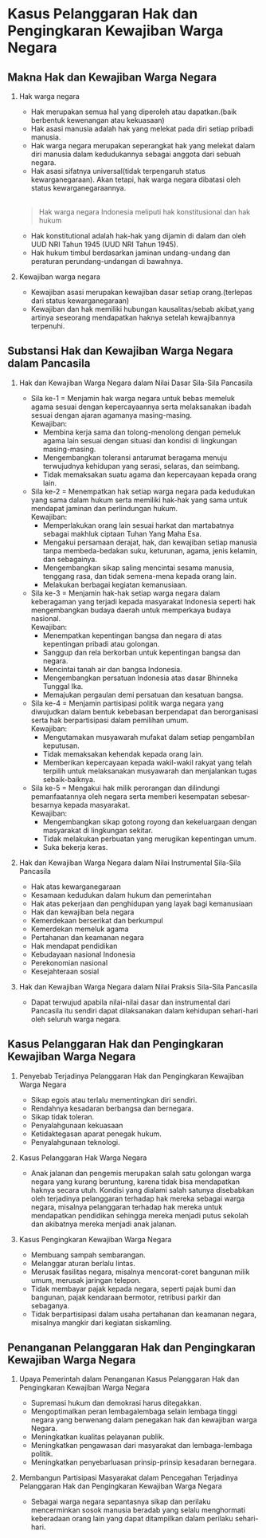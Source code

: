 # Kasus Pelanggaran Hak dan Pengingkaran Kewajiban Warga Negara
## Makna Hak dan Kewajiban Warga Negara
1. Hak warga negara
   - Hak merupakan semua hal yang diperoleh atau dapatkan.(baik berbentuk kewenangan atau kekuasaan)
   - Hak asasi manusia adalah hak yang melekat pada diri setiap pribadi manusia.
   - Hak warga negara merupakan seperangkat hak yang melekat dalam diri manusia dalam kedudukannya sebagai anggota dari sebuah negara.
   - Hak asasi sifatnya universal(tidak terpengaruh status kewarganegaraan). Akan tetapi, hak warga negara dibatasi oleh status kewarganegaraannya.
   <br>

   > Hak warga negara Indonesia meliputi hak konstitusional dan hak hukum
   - Hak konstitutional adalah hak-hak yang dijamin di dalam dan oleh UUD NRI Tahun 1945 (UUD NRI Tahun 1945). 
   - Hak hukum timbul berdasarkan jaminan undang-undang dan peraturan perundang-undangan di bawahnya.


2. Kewajiban warga negara
   - Kewajiban asasi merupakan kewajiban dasar setiap orang.(terlepas dari status kewarganegaraan)
   - Kewajiban dan hak memiliki hubungan kausalitas/sebab akibat,yang artinya seseorang mendapatkan haknya setelah kewajibannya terpenuhi.

##  Substansi Hak dan Kewajiban Warga Negara dalam Pancasila
1. Hak dan Kewajiban Warga Negara dalam Nilai Dasar Sila-Sila Pancasila
   - Sila ke-1 = Menjamin hak warga negara untuk bebas memeluk agama sesuai dengan kepercayaannya serta melaksanakan ibadah sesuai dengan ajaran agamanya masing-masing.<br>
     Kewajiban:
     - Membina kerja sama dan tolong-menolong dengan pemeluk agama lain sesuai dengan situasi dan kondisi di lingkungan masing-masing.
     - Mengembangkan toleransi antarumat beragama menuju terwujudnya kehidupan yang serasi, selaras, dan seimbang.
     - Tidak memaksakan suatu agama dan kepercayaan kepada orang lain.
   - Sila ke-2 = Menempatkan hak setiap warga negara pada kedudukan yang sama dalam hukum serta memiliki hak-hak yang sama untuk mendapat jaminan dan perlindungan hukum.<br>
     Kewajiban:
     - Memperlakukan orang lain sesuai harkat dan martabatnya sebagai makhluk ciptaan Tuhan Yang Maha Esa.
     - Mengakui persamaan derajat, hak, dan kewajiban setiap manusia tanpa membeda-bedakan suku, keturunan, agama, jenis kelamin, dan sebagainya.
     - Mengembangkan sikap saling mencintai sesama manusia, tenggang rasa, dan tidak semena-mena kepada orang lain.
     - Melakukan berbagai kegiatan kemanusiaan.
   - Sila ke-3 = Menjamin hak-hak setiap warga negara dalam keberagaman yang terjadi kepada masyarakat Indonesia seperti hak mengembangkan budaya daerah untuk memperkaya            budaya nasional.<br>
     Kewajiban:
     - Menempatkan kepentingan bangsa dan negara di atas kepentingan pribadi atau golongan.
     - Sanggup dan rela berkorban untuk kepentingan bangsa dan negara.
     - Mencintai tanah air dan bangsa Indonesia.
     - Mengembangkan persatuan Indonesia atas dasar Bhinneka Tunggal Ika.
     - Memajukan pergaulan demi persatuan dan kesatuan bangsa.
   - Sila ke-4 = Menjamin partisipasi politik warga negara yang diwujudkan dalam bentuk kebebasan berpendapat dan berorganisasi serta hak berpartisipasi dalam pemilihan umum.       <br>
     Kewajiban:
     - Mengutamakan musyawarah mufakat dalam setiap pengambilan keputusan.
     - Tidak memaksakan kehendak kepada orang lain.
     - Memberikan kepercayaan kepada wakil-wakil rakyat yang telah terpilih untuk melaksanakan musyawarah dan menjalankan tugas sebaik-baiknya.
   - Sila ke-5 =  Mengakui hak milik perorangan dan dilindungi pemanfaatannya oleh negara serta memberi kesempatan sebesar-besarnya kepada masyarakat.<br>
     Kewajiban:
     - Mengembangkan sikap gotong royong dan kekeluargaan dengan masyarakat di lingkungan sekitar.
     - Tidak melakukan perbuatan yang merugikan kepentingan umum.
     - Suka bekerja keras.
      
2. Hak dan Kewajiban Warga Negara dalam Nilai Instrumental Sila-Sila Pancasila
   - Hak atas kewarganegaraan
   - Kesamaan kedudukan dalam hukum dan pemerintahan
   - Hak atas pekerjaan dan penghidupan yang layak bagi kemanusiaan
   - Hak dan kewajiban bela negara
   - Kemerdekaan berserikat dan berkumpul
   - Kemerdekan memeluk agama
   - Pertahanan dan keamanan negara
   - Hak mendapat pendidikan
   - Kebudayaan nasional Indonesia
   - Perekonomian nasional
   - Kesejahteraan sosial
  
3. Hak dan Kewajiban Warga Negara dalam Nilai Praksis Sila-Sila Pancasila
   - Dapat terwujud apabila nilai-nilai dasar dan instrumental dari Pancasila itu sendiri dapat dilaksanakan dalam kehidupan sehari-hari oleh seluruh warga negara.

## Kasus Pelanggaran Hak dan Pengingkaran Kewajiban Warga Negara
1. Penyebab Terjadinya Pelanggaran Hak dan Pengingkaran Kewajiban Warga Negara
   - Sikap egois atau terlalu mementingkan diri sendiri.
   - Rendahnya kesadaran berbangsa dan bernegara.
   - Sikap tidak toleran.
   - Penyalahgunaan kekuasaan
   - Ketidaktegasan aparat penegak hukum.
   - Penyalahgunaan teknologi.
     
2. Kasus Pelanggaran Hak Warga Negara
   - Anak jalanan dan pengemis merupakan salah satu golongan warga negara yang kurang beruntung, karena tidak bisa mendapatkan haknya secara utuh. Kondisi yang dialami salah        satunya disebabkan oleh terjadinya pelanggaran terhadap hak mereka sebagai warga negara, misalnya pelanggaran terhadap hak mereka untuk mendapatkan pendidikan sehingga         mereka menjadi putus sekolah dan akibatnya mereka menjadi anak jalanan.
     
3. Kasus Pengingkaran Kewajiban Warga Negara
   - Membuang sampah sembarangan.
   - Melanggar aturan berlalu lintas.
   - Merusak fasilitas negara, misalnya mencorat-coret bangunan milik umum, merusak jaringan telepon.
   - Tidak membayar pajak kepada negara, seperti pajak bumi dan bangunan, pajak kendaraan bermotor, retribusi parkir dan sebaganya.
   - Tidak berpartisipasi dalam usaha pertahanan dan keamanan negara, misalnya mangkir dari kegiatan siskamling.

## Penanganan Pelanggaran Hak dan Pengingkaran Kewajiban Warga Negara
1. Upaya Pemerintah dalam Penanganan Kasus Pelanggaran Hak dan Pengingkaran Kewajiban Warga Negara
   - Supremasi hukum dan demokrasi harus ditegakkan.
   - Mengoptimalkan peran lembagalembaga selain lembaga tinggi negara yang berwenang dalam penegakan hak dan kewajiban warga Negara.
   - Meningkatkan kualitas pelayanan publik.
   - Meningkatkan pengawasan dari masyarakat dan lembaga-lembaga politik.
   - Meningkatkan penyebarluasan prinsip-prinsip kesadaran bernegara.
     
2. Membangun Partisipasi Masyarakat dalam Pencegahan Terjadinya Pelanggaran Hak dan Pengingkaran Kewajiban Warga Negara
   - Sebagai warga negara sepantasnya sikap dan perilaku mencerminkan sosok manusia beradab yang selalu menghormati keberadaan orang lain yang dapat ditampilkan dalam perilaku      sehari-hari.
